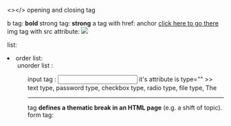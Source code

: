 <></> opening and closing tag

b tag: <b > bold </b> 
strong tag: <strong>strong</strong>
a tag with href:  anchor  <a href="link.com">click here to go there</a>
img tag with src attribute: <img src="image.png">

list: <li>
order list: <ol>
unorder list : <ul>
input tag : <input> it's attribute is  type="" >> text type, password type, checkbox type, radio type, file type, 
The <hr> tag **defines a thematic break in an HTML page** (e.g. a shift of topic).
form tag:<form>
